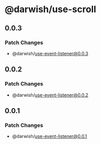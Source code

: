 # @darwish/use-scroll

## 0.0.3

### Patch Changes

- @darwish/use-event-listener@0.0.3

## 0.0.2

### Patch Changes

- @darwish/use-event-listener@0.0.2

## 0.0.1

### Patch Changes

- @darwish/use-event-listener@0.0.1
